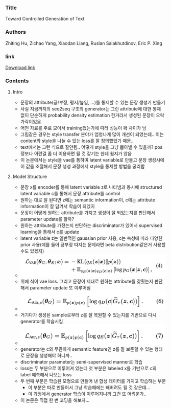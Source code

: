 ### Title
Toward Controlled Generation of Text

### Authors
Zhiting Hu, Zichao Yang, Xiaodan Liang, Ruslan Salakhutdinov, Eric P. Xing 

### link
[Download link](https://arxiv.org/pdf/1703.00955.pdf)

### Contents
1. Intro
    - 문장의 attribute(긍/부정, 평서/높임, ...)를 통제할 수 있는 문장 생성기 만들기
    - 사실 지금까지의 seq2seq 구조의 generator는 그런 attribute에 대한 통제 없이 단순하게 probability density estimation 한거라서 생성된 문장이 오락가락이었음
    - 어떤 자료를 주로 모아서 training했는가에 따라 성능이 확 차이가 남
    - 그림같은 경우는 style transfer 분야가 엄청나게 많이 개선이 되었는데.. 이는 content와 style을 나눌 수 있는 loss를 잘 정의했었기 때문..
    - text에서는 그런 식으로 잘안됨.. 어떻게 style을 그냥 뽑아낼 수 있을까? pos 정보나 이런걸 좀 더 이용하면 될 것 같기는 한데 쉽지가 않음
    - 이 논문에서는 style을 vae를 통하여 latent variable로 만들고 문장 생성시에 이 값을 조절해서 문장 생성 과정에서 style을 통제할 방법을 궁리함

1. Model Structure
    - 문장 x를 encoder를 통해 latent variable z로 나타냄과 동시에 structured latent variable c를 통해서 문장 attribute를 control
    - 원하는 대로 잘 된다면 z에는 semantic information이, c에는 attribute information이 잘 담겨서 학습이 되겠지
    - 문장이 어떻게 원하는 attribute를 가지고 생성이 잘 되었는지를 판단해서 parameter update를 할까?
    - 원하는 attribute를 가졌는지 판단하는 discriminator가 있어서 supervised learning을 통해서 c를 update
    - latent variable z는 일반적인 gaussian prior 사용, c는 속성에 따라 다양한 prior 사용(예를 들어 긍부정 따지는 문제라면 beta distribution같은거 사용할 수도 있겠지)
    - ![image](../image/180113.png)
    - 위에 식이 vae loss. 그리고 문장이 제대로 원하는 attribute를 갖췄는지 판단해서 parameter update 또 이루어짐
    - ![image](../image/180113_1.png)
    - 거기다가 생성된 sample로부터 z를 잘 복원할 수 있는지를 기반으로 다시 generator를 학습시킴
    - ![image](../image/180113_2.png)
    - generator는 c와 무관하게 semantic feature인 z를 잘 보존할 수 있는 형태로 문장을 생성해야 하니까..
    - discriminator parameter는 semi-supervised manner로 학습
    - loss는 두 부분으로 이루어져 있는데 첫 부분은 labeled x를 기반으로 c의 label 예측해서 나오는 loss
    - 두 번째 부분은 학습된 모형으로 만들어 낸 합성 데이터를 가지고 학습하는 부분
        - 이 부분은 따로 만들어서 그냥 학습때에는 빼버려도 될 것 같은데...
        - 이 과정에서 generator 학습이 이루어지니까 그건 또 어려운가..
    - 이 논문은 직접 한 번 코딩을 해보자...